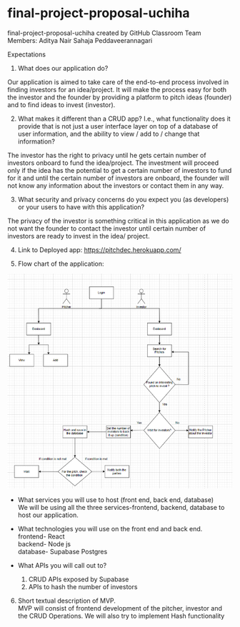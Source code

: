 # final-project-proposal-uchiha

final-project-proposal-uchiha created by GitHub Classroom
 Team Members: Aditya Nair
               Sahaja Peddaveerannagari

Expectations
1) What does our application do?

Our application is aimed to take care of the end-to-end process involved in finding investors for an idea/project. 
It will make the process easy for both the investor and the founder by providing a platform to pitch ideas (founder) and to find ideas to invest (investor).

2) What makes it different than a CRUD app? I.e., what functionality does it provide that is not just a user interface layer on top of a database of user information, and the ability to view / add to / change that information?

The investor has the right to privacy until he gets certain number of investors onboard to fund the idea/project.
The investment will proceed only if the idea has the potential to get a certain number of investors to fund for it and until the certain number of investors are onboard, the founder will not know any information about the investors or contact them in any way.

3) What security and privacy concerns do you expect you (as developers) or your users to have with this application?

The privacy of the investor is something critical in this application as we do not want the founder to contact the investor until certain number of investors are ready to invest in the idea/ project.

4) Link to Deployed app: https://pitchdec.herokuapp.com/ <br>


5) Flow chart of the application:

![](Flow_chart.png)
 
 
- What services you will use to host (front end, back end, database) <br>
We will be using all the three services-frontend, backend, database to host our application.

- What technologies you will use on the front end and back end. <br>
  frontend- React <br>
  backend- Node js <br>
  database- Supabase Postgres  <br>

- What APIs you will call out to? <br>
  1. CRUD APIs exposed by Supabase <br>
  2. APIs to hash the number of investors <br>

6) Short textual description of MVP. <br>
 MVP will consist of frontend development of the pitcher, investor and the CRUD Operations. We will also try to implement Hash functionality